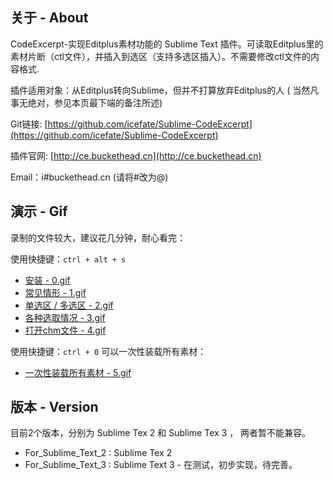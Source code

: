 ## 关于 - About
CodeExcerpt-实现Editplus素材功能的 Sublime Text  插件。可读取Editplus里的素材片断（ctl文件），并插入到选区（支持多选区插入）。不需要修改ctl文件的内容格式. 

插件适用对象：从Editplus转向Sublime，但并不打算放弃Editplus的人 ( 当然凡事无绝对，参见本页最下端的备注所述)

Git链接: [https://github.com/icefate/Sublime-CodeExcerpt](https://github.com/icefate/Sublime-CodeExcerpt)

插件官网: [http://ce.buckethead.cn](http://ce.buckethead.cn) 

Email：i#buckethead.cn (请将#改为@)

##  演示 - Gif

录制的文件较大，建议花几分钟，耐心看完：

使用快捷键：`ctrl + alt + s`
* <a href="https://raw.githubusercontent.com/icefate/Sublime-CodeExcerpt/master/gif/0.gif" target="_blank">安装 - 0.gif</a>
* <a href="https://raw.githubusercontent.com/icefate/Sublime-CodeExcerpt/master/gif/1.gif" target="_blank">常见情形 - 1.gif</a>
* <a href="https://raw.githubusercontent.com/icefate/Sublime-CodeExcerpt/master/gif/2.gif" target="_blank">单选区 / 多选区 - 2.gif</a> 
* <a href="https://raw.githubusercontent.com/icefate/Sublime-CodeExcerpt/master/gif/3.gif" target="_blank">各种选取情况 - 3.gif</a> 
* <a href="https://raw.githubusercontent.com/icefate/Sublime-CodeExcerpt/master/gif/4.gif" target="_blank">打开chm文件 - 4.gif</a> 


使用快捷键：`ctrl + 0`  可以一次性装载所有素材：
* <a href="https://raw.githubusercontent.com/icefate/Sublime-CodeExcerpt/master/gif/5.gif" target="_blank">一次性装载所有素材 - 5.gif</a>


## 版本 - Version

目前2个版本，分别为 Sublime Tex 2 和 Sublime Tex 3 ， 两者暂不能兼容。

* For_Sublime_Text_2 : Sublime Tex 2
* For_Sublime_Text_3 : Sublime Text 3  - 在测试，初步实现，待完善。

